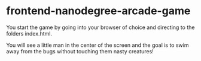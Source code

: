 frontend-nanodegree-arcade-game
===============================

You start the game by going into your browser of choice and directing to the folders index.html.

You will see a little man in the center of the screen and the goal is to swim away from the bugs without touching them nasty creatures!
